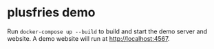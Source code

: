 # plusfries demo

Run `docker-compose up --build` to build and start the demo server and website. A demo website will run at [http://localhost:4567](http://localhost:4567).

